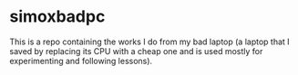 # simoxbadpc

This is a repo containing the works I do from my bad laptop (a laptop that I saved by replacing its CPU with a cheap one and is used mostly for experimenting and following lessons).  
